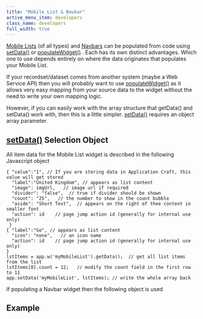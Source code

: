 ```yaml
---
title: "Mobile List & Navbar"
active_menu_item: developers
class_name: developers
full_width: true
---
```



[Mobile Lists](/developers/documentation/product-guide/advanced-important-widgets/important-mobile-widgets/mobile-list-widget/) (of all types) and [Navbars](/developers/documentation/product-guide/advanced-important-widgets/important-mobile-widgets/mobile-navigation-toolbar) can be populated from code using [setData()](/developers/documentation/scripting-apis/client-api/widget-data-state-manipulation/setdata) or [populateWidget()](/developers/documentation/scripting-apis/client-api/widget-data-state-manipulation/populatewidget/) . Each has its own distinct advantages. Which one to use depends entirely on where the data originates that populates your Mobile List.

If your recordset/dataset comes from another system (maybe a Web Service API) then you will probably want to use [populateWidget()](/developers/documentation/scripting-apis/client-api/widget-data-state-manipulation/populatewidget/) as it allows very easy mapping from your source data to the widget without the need to write your own mapping logic.

However, if you can easily work with the array structure that getData() and setData() work with, then this is a little simpler. [setData()](/developers/documentation/scripting-apis/client-api/widget-data-state-manipulation/setdata) requires an object array parameter.

## [setData()](/developers/documentation/scripting-apis/client-api/widget-data-state-manipulation/setdata) Selection Object

All item data for the Mobile List widget is described in the following Javascript object

    { "value":"1", // If you are storing data in Application Craft, this value will get stored
      "label":"United Kingdom", // appears as list content
      "image": imgUrl,   // image url if required
      "divider": "false",  // true if divider should be shown
      "count": "25",   // the number to show in the count bubble
      "aside": "Short Text",  // appears on the right of thee content in smaller font
      "action": id    // page jump action id (generally for internal use only)
     }
    { "label":"Go", // appears as list content
      "icon": "none",   // an icon name
      "action": id    // page jump action id (generally for internal use only)
    }
    lstItems = app.w('myMobileList').getData();  // get all list items from the list
    lstItems[0].count = 12;   // modify the count field in the first row to 11
    app.setData('myMobileList', lstItems); // write the whole array back
   

If populating a Navbar widget then the following object is used

## Example

